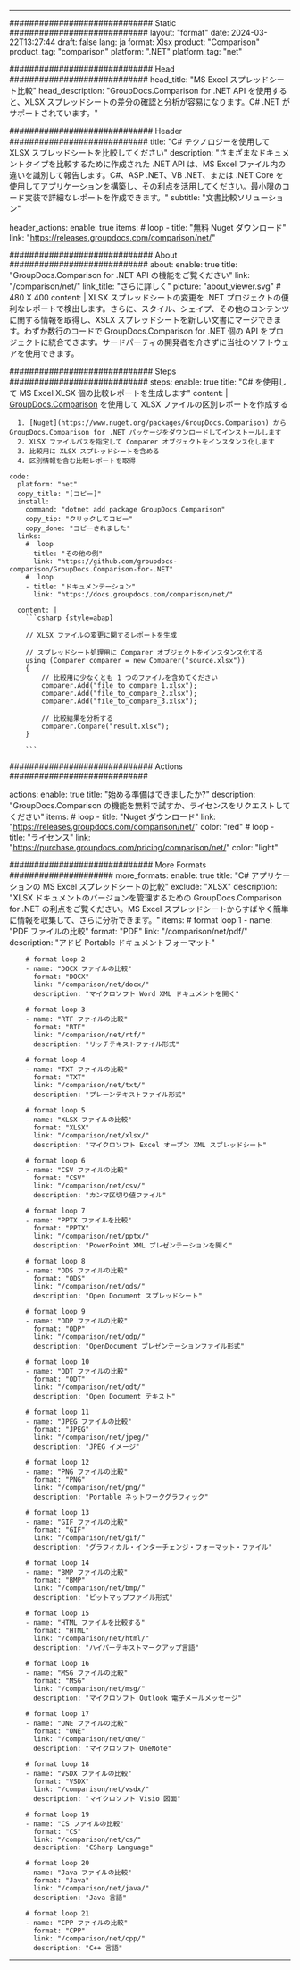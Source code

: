 
---
############################# Static ############################
layout: "format"
date:  2024-03-22T13:27:44
draft: false
lang: ja
format: Xlsx
product: "Comparison"
product_tag: "comparison"
platform: ".NET"
platform_tag: "net"

############################# Head ############################
head_title: "MS Excel スプレッドシート比較"
head_description: "GroupDocs.Comparison for .NET API を使用すると、XLSX スプレッドシートの差分の確認と分析が容易になります。C# .NET がサポートされています。"

############################# Header ############################
title: "C# テクノロジーを使用して XLSX スプレッドシートを比較してください" 
description: "さまざまなドキュメントタイプを比較するために作成された .NET API は、MS Excel ファイル内の違いを識別して報告します。C#、ASP .NET、VB .NET、または .NET Core を使用してアプリケーションを構築し、その利点を活用してください。最小限のコード実装で詳細なレポートを作成できます。"
subtitle: "文書比較ソリューション" 

header_actions:
  enable: true
  items:
    #  loop
    - title: "無料 Nuget ダウンロード"
      link: "https://releases.groupdocs.com/comparison/net/"
      
############################# About ############################
about:
    enable: true
    title: "GroupDocs.Comparison for .NET API の機能をご覧ください"
    link: "/comparison/net/"
    link_title: "さらに詳しく"
    picture: "about_viewer.svg" # 480 X 400
    content: |
       XLSX スプレッドシートの変更を .NET プロジェクトの便利なレポートで検出します。さらに、スタイル、シェイプ、その他のコンテンツに関する情報を取得し、XSLX スプレッドシートを新しい文書にマージできます。わずか数行のコードで GroupDocs.Comparison for .NET 個の API をプロジェクトに統合できます。サードパーティの開発者を介さずに当社のソフトウェアを使用できます。

############################# Steps ############################
steps:
    enable: true
    title: "C# を使用して MS Excel XLSX 個の比較レポートを生成します"
    content: |
      [GroupDocs.Comparison](https://products.groupdocs.com/comparison/net/) を使用して XLSX ファイルの区別レポートを作成する
      
      1. [Nuget](https://www.nuget.org/packages/GroupDocs.Comparison) から GroupDocs.Comparison for .NET パッケージをダウンロードしてインストールします
      2. XLSX ファイルパスを指定して Comparer オブジェクトをインスタンス化します
      3. 比較用に XLSX スプレッドシートを含める
      4. 区別情報を含む比較レポートを取得
   
    code:
      platform: "net"
      copy_title: "[コピー]"
      install:
        command: "dotnet add package GroupDocs.Comparison"
        copy_tip: "クリックしてコピー"
        copy_done: "コピーされました"
      links:
        #  loop
        - title: "その他の例"
          link: "https://github.com/groupdocs-comparison/GroupDocs.Comparison-for-.NET"
        #  loop
        - title: "ドキュメンテーション"
          link: "https://docs.groupdocs.com/comparison/net/"
          
      content: |
        ```csharp {style=abap}

        // XLSX ファイルの変更に関するレポートを生成

        // スプレッドシート処理用に Comparer オブジェクトをインスタンス化する
        using (Comparer comparer = new Comparer("source.xlsx"))
        {
            // 比較用に少なくとも 1 つのファイルを含めてください
        	comparer.Add("file_to_compare_1.xlsx");
            comparer.Add("file_to_compare_2.xlsx");
            comparer.Add("file_to_compare_3.xlsx");

            // 比較結果を分析する
            comparer.Compare("result.xlsx"); 
        }
        
        ```            

############################# Actions ############################

actions:
  enable: true
  title: "始める準備はできましたか?"
  description: "GroupDocs.Comparison の機能を無料で試すか、ライセンスをリクエストしてください"
  items:
    #  loop
    - title: "Nuget ダウンロード"
      link: "https://releases.groupdocs.com/comparison/net/"
      color: "red"
        #  loop
    - title: "ライセンス"
      link: "https://purchase.groupdocs.com/pricing/comparison/net/"
      color: "light"


############################# More Formats #####################
more_formats:
    enable: true
    title: "C# アプリケーションの MS Excel スプレッドシートの比較"
    exclude: "XLSX"
    description: "XLSX ドキュメントのバージョンを管理するための GroupDocs.Comparison for .NET の利点をご覧ください。MS Excel スプレッドシートからすばやく簡単に情報を収集して、さらに分析できます。"
    items: 
        # format loop 1
        - name: "PDF ファイルの比較"
          format: "PDF"
          link: "/comparison/net/pdf/"
          description: "アドビ Portable ドキュメントフォーマット"

        # format loop 2
        - name: "DOCX ファイルの比較"
          format: "DOCX"
          link: "/comparison/net/docx/"
          description: "マイクロソフト Word XML ドキュメントを開く"

        # format loop 3
        - name: "RTF ファイルの比較"
          format: "RTF"
          link: "/comparison/net/rtf/"
          description: "リッチテキストファイル形式"

        # format loop 4
        - name: "TXT ファイルの比較"
          format: "TXT"
          link: "/comparison/net/txt/"
          description: "プレーンテキストファイル形式"

        # format loop 5
        - name: "XLSX ファイルの比較"
          format: "XLSX"
          link: "/comparison/net/xlsx/"
          description: "マイクロソフト Excel オープン XML スプレッドシート"

        # format loop 6
        - name: "CSV ファイルの比較"
          format: "CSV"
          link: "/comparison/net/csv/"
          description: "カンマ区切り値ファイル"

        # format loop 7
        - name: "PPTX ファイルを比較"
          format: "PPTX"
          link: "/comparison/net/pptx/"
          description: "PowerPoint XML プレゼンテーションを開く"

        # format loop 8
        - name: "ODS ファイルの比較"
          format: "ODS"
          link: "/comparison/net/ods/"
          description: "Open Document スプレッドシート"

        # format loop 9
        - name: "ODP ファイルの比較"
          format: "ODP"
          link: "/comparison/net/odp/"
          description: "OpenDocument プレゼンテーションファイル形式"

        # format loop 10
        - name: "ODT ファイルの比較"
          format: "ODT"
          link: "/comparison/net/odt/"
          description: "Open Document テキスト"

        # format loop 11
        - name: "JPEG ファイルの比較"
          format: "JPEG"
          link: "/comparison/net/jpeg/"
          description: "JPEG イメージ"

        # format loop 12
        - name: "PNG ファイルの比較"
          format: "PNG"
          link: "/comparison/net/png/"
          description: "Portable ネットワークグラフィック"

        # format loop 13
        - name: "GIF ファイルの比較"
          format: "GIF"
          link: "/comparison/net/gif/"
          description: "グラフィカル・インターチェンジ・フォーマット・ファイル"

        # format loop 14
        - name: "BMP ファイルの比較"
          format: "BMP"
          link: "/comparison/net/bmp/"
          description: "ビットマップファイル形式"

        # format loop 15
        - name: "HTML ファイルを比較する"
          format: "HTML"
          link: "/comparison/net/html/"
          description: "ハイパーテキストマークアップ言語"

        # format loop 16
        - name: "MSG ファイルの比較"
          format: "MSG"
          link: "/comparison/net/msg/"
          description: "マイクロソフト Outlook 電子メールメッセージ"

        # format loop 17
        - name: "ONE ファイルの比較"
          format: "ONE"
          link: "/comparison/net/one/"
          description: "マイクロソフト OneNote"

        # format loop 18
        - name: "VSDX ファイルの比較"
          format: "VSDX"
          link: "/comparison/net/vsdx/"
          description: "マイクロソフト Visio 図面"

        # format loop 19
        - name: "CS ファイルの比較"
          format: "CS"
          link: "/comparison/net/cs/"
          description: "CSharp Language"

        # format loop 20
        - name: "Java ファイルの比較"
          format: "Java"
          link: "/comparison/net/java/"
          description: "Java 言語"
          
        # format loop 21
        - name: "CPP ファイルの比較"
          format: "CPP"
          link: "/comparison/net/cpp/"
          description: "C++ 言語"
---
